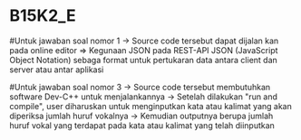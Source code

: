 # B15K2_E

#Untuk jawaban soal nomor 1
-> Source code tersebut dapat dijalan kan pada online editor
=> Kegunaan JSON pada REST-API
JSON (JavaScript Object Notation) sebaga format untuk pertukaran data antara client dan server atau antar aplikasi

#Untuk jawaban soal nomor 3
-> Source code tersebut membutuhkan software Dev-C++ untuk menjalankannya
-> Setelah dilakukan "run and compile", user diharuskan untuk menginputkan kata atau kalimat yang akan diperiksa jumlah huruf vokalnya
-> Kemudian outputnya berupa jumlah huruf vokal yang terdapat pada kata atau kalimat yang telah diinputkan 

